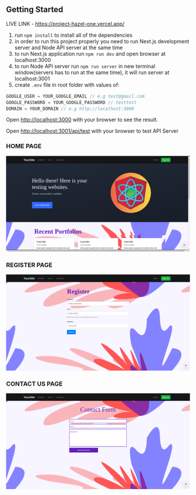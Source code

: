 ## Getting Started

LIVE LINK - https://project-hazel-one.vercel.app/

1. run `npm install` to install all of the dependencies
2. in order to run this project properly you need to run Next.js development server and Node API server at the same time
3. to run Next.js application run `npm run dev` and open browser at localhost:3000
4. to run Node API server run `npm run server` in new terminal window(servers has to run at the same time), it will run server at localhost:3001
5. create `.env` file in root folder with values of:

```javascript
GOOGLE_USER = YOUR_GOOGLE_EMAIL // e.g test@gmail.com
GOOGLE_PASSWORD = YOUR_GOOGLE_PASSWORD // testtest
DOMAIN = YOUR_DOMAIN // e.g http://localhost:3000
```

Open [http://localhost:3000](http://localhost:3000) with your browser to see the result.

Open [http://localhost:3001/api/test](http://localhost:3001/api/test) with your browser to test API Server

### HOME PAGE

![HomePage](/images/homePage.png)

### REGISTER PAGE

![RegisterPage](images/Register.png)

### CONTACT US PAGE

![ContactUsPage](images/Contact.png)
